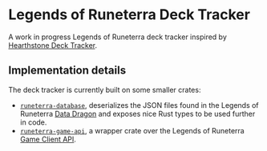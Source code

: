 # Legends of Runeterra Deck Tracker

A work in progress Legends of Runeterra deck tracker inspired by [Hearthstone Deck Tracker].

## Implementation details

The deck tracker is currently built on some smaller crates:
* [`runeterra-database`], deserializes the JSON files found in the Legends of Runeterra [Data Dragon] and exposes nice Rust types to be used further in code.
* [`runeterra-game-api`], a wrapper crate over the Legends of Runeterra [Game Client API].

[`runeterra-database`]: runeterra-database
[`runeterra-game-api`]: runeterra-game-api

[Hearthstone Deck Tracker]: https://github.com/HearthSim/Hearthstone-Deck-Tracker
[Game Client API]: https://developer.riotgames.com/docs/lor#game-client-api
[Data Dragon]: https://developer.riotgames.com/docs/lor#data-dragon
